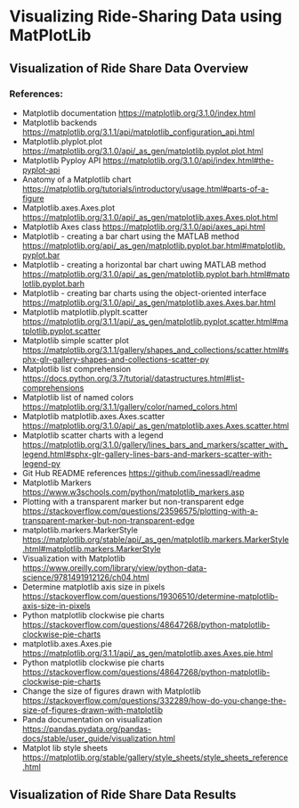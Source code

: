 # Visualizing Ride-Sharing Data using MatPlotLib
## Visualization of Ride Share Data Overview

### References:
* Matplotlib documentation https://matplotlib.org/3.1.0/index.html
* Matplotlib backends https://matplotlib.org/3.1.1/api/matplotlib_configuration_api.html
* Matplotlib.plyplot.plot https://matplotlib.org/3.1.0/api/_as_gen/matplotlib.pyplot.plot.html
* Matplotlib Pyploy API https://matplotlib.org/3.1.0/api/index.html#the-pyplot-api
* Anatomy of a Matplotlib chart https://matplotlib.org/tutorials/introductory/usage.html#parts-of-a-figure
* Matplotlib.axes.Axes.plot https://matplotlib.org/3.1.0/api/_as_gen/matplotlib.axes.Axes.plot.html
* Matplotlib Axes class https://matplotlib.org/3.1.0/api/axes_api.html
* Matplotlib - creating a bar chart using the MATLAB method https://matplotlib.org/api/_as_gen/matplotlib.pyplot.bar.html#matplotlib.pyplot.bar
* Matplotlib - creating a horizontal bar chart uwing MATLAB method https://matplotlib.org/3.1.0/api/_as_gen/matplotlib.pyplot.barh.html#matplotlib.pyplot.barh
* Matplotlib - creating bar charts using the object-oriented interface https://matplotlib.org/3.1.0/api/_as_gen/matplotlib.axes.Axes.bar.html
* Matplotlib matplotlib.plyplt.scatter https://matplotlib.org/3.1.1/api/_as_gen/matplotlib.pyplot.scatter.html#matplotlib.pyplot.scatter
* Matplotlib simple scatter plot https://matplotlib.org/3.1.1/gallery/shapes_and_collections/scatter.html#sphx-glr-gallery-shapes-and-collections-scatter-py
* Matplotlib list comprehension https://docs.python.org/3.7/tutorial/datastructures.html#list-comprehensions
* Matplotlib list of named colors https://matplotlib.org/3.1.1/gallery/color/named_colors.html
* Matplotlib matplotlib.axes.Axes.scatter https://matplotlib.org/3.1.0/api/_as_gen/matplotlib.axes.Axes.scatter.html
* Matplotlib scatter charts with a legend https://matplotlib.org/3.1.0/gallery/lines_bars_and_markers/scatter_with_legend.html#sphx-glr-gallery-lines-bars-and-markers-scatter-with-legend-py
* Git Hub README references https://github.com/inessadl/readme
* Matplotlib Markers https://www.w3schools.com/python/matplotlib_markers.asp
* Plotting with a transparent marker but non-transparent edge https://stackoverflow.com/questions/23596575/plotting-with-a-transparent-marker-but-non-transparent-edge
* matplotlib.markers.MarkerStyle https://matplotlib.org/stable/api/_as_gen/matplotlib.markers.MarkerStyle.html#matplotlib.markers.MarkerStyle
* Visualization with Matplotlib https://www.oreilly.com/library/view/python-data-science/9781491912126/ch04.html
* Determine matplotlib axis size in pixels https://stackoverflow.com/questions/19306510/determine-matplotlib-axis-size-in-pixels
* Python matplotlib clockwise pie charts https://stackoverflow.com/questions/48647268/python-matplotlib-clockwise-pie-charts
* matplotlib.axes.Axes.pie https://matplotlib.org/3.1.1/api/_as_gen/matplotlib.axes.Axes.pie.html
* Python matplotlib clockwise pie charts https://stackoverflow.com/questions/48647268/python-matplotlib-clockwise-pie-charts
* Change the size of figures drawn with Matplotlib https://stackoverflow.com/questions/332289/how-do-you-change-the-size-of-figures-drawn-with-matplotlib
* Panda documentation on visualization https://pandas.pydata.org/pandas-docs/stable/user_guide/visualization.html
* Matplot lib style sheets https://matplotlib.org/stable/gallery/style_sheets/style_sheets_reference.html

## Visualization of Ride Share Data Results
